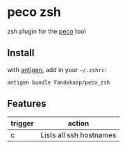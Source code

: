 # peco zsh

zsh plugin for the [peco](https://github.com/peco/peco) tool

## Install

with [antigen](https://github.com/zsh-users/antigen), add in your `~/.zshrc`:

    antigen bundle Fandekasp/peco_zsh

## Features

| trigger  | action                  |
| -------- | ----------------------- |
| c<Enter> | Lists all ssh hostnames |

